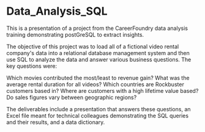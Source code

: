 # Data_Analysis_SQL
This is a presentation of a project from the CareerFoundry data analysis training demonstrating postGreSQL to extract insights.

The objective of this project was to load all of a fictional video rental company's data into a relational database management system and then use SQL to analyze the data and answer various business questions. The key questions were:

Which movies contributed the most/least to revenue gain?
What was the average rental duration for all videos?
Which countries are Rockbuster customers based in?
Where are customers with a high lifetime value based?
Do sales figures vary between geographic regions?

The deliverables include a presentation that answers these questions, an Excel file meant for technical colleagues demonstrating the SQL queries and their results, and a data dictionary.
